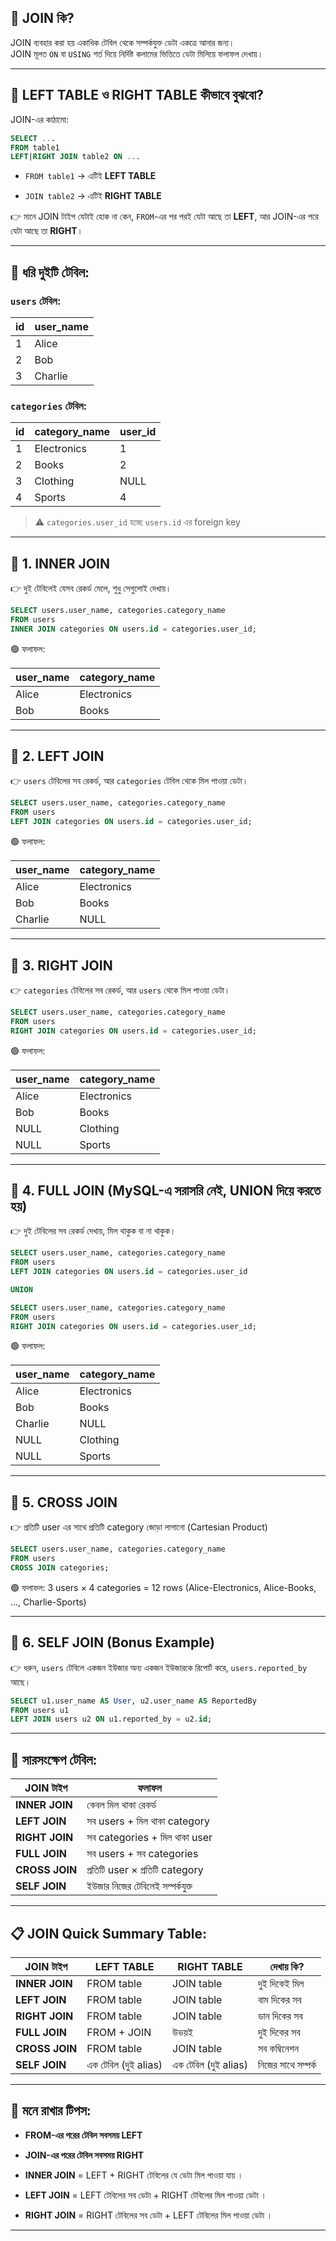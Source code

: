 
## 🧾 JOIN কি?

JOIN ব্যবহার করা হয় একাধিক টেবিল থেকে সম্পর্কযুক্ত ডেটা একত্রে আনার জন্য।  
JOIN মূলত `ON` বা `USING` শর্ত দিয়ে নির্দিষ্ট কলামের ভিত্তিতে ডেটা মিলিয়ে ফলাফল দেখায়।

---

## 🧭 LEFT TABLE ও RIGHT TABLE কীভাবে বুঝবো?

JOIN-এর কাঠামো:

```sql
SELECT ...
FROM table1
LEFT|RIGHT JOIN table2 ON ...
```

- `FROM table1` → এটিই **LEFT TABLE**
    
- `JOIN table2` → এটিই **RIGHT TABLE**
    

👉 মানে JOIN টাইপ যেটাই হোক না কেন, `FROM`-এর পর পরই যেটা আছে তা **LEFT**, আর JOIN-এর পরে যেটা আছে তা **RIGHT**।

---

## 🧾 ধরি দুইটি টেবিল:

### `users` টেবিল:

| id  | user_name |
| --- | --------- |
| 1   | Alice     |
| 2   | Bob       |
| 3   | Charlie   |

### `categories` টেবিল:

|id|category_name|user_id|
|---|---|---|
|1|Electronics|1|
|2|Books|2|
|3|Clothing|NULL|
|4|Sports|4|

> ⚠️ `categories.user_id` হচ্ছে `users.id` এর foreign key

---

## 🔶 1. INNER JOIN

👉 দুই টেবিলেই যেসব রেকর্ড মেলে, শুধু সেগুলোই দেখায়।

```sql
SELECT users.user_name, categories.category_name
FROM users
INNER JOIN categories ON users.id = categories.user_id;
```

🟢 ফলাফল:

| user_name | category_name |
| --------- | ------------- |
| Alice     | Electronics   |
| Bob       | Books         |


---

## 🔷 2. LEFT JOIN

👉 `users` টেবিলের সব রেকর্ড, আর `categories` টেবিল থেকে মিল পাওয়া ডেটা।

```sql
SELECT users.user_name, categories.category_name
FROM users
LEFT JOIN categories ON users.id = categories.user_id;
```

🟢 ফলাফল:

| user_name | category_name |
| --------- | ------------- |
| Alice     | Electronics   |
| Bob       | Books         |
| Charlie   | NULL          |



---

## 🔷 3. RIGHT JOIN

👉 `categories` টেবিলের সব রেকর্ড, আর `users` থেকে মিল পাওয়া ডেটা।

```sql
SELECT users.user_name, categories.category_name
FROM users
RIGHT JOIN categories ON users.id = categories.user_id;
```

🟢 ফলাফল:

| user_name | category_name |
| --------- | ------------- |
| Alice     | Electronics   |
| Bob       | Books         |
| NULL      | Clothing      |
| NULL      | Sports        |

---

## 🔶 4. FULL JOIN (MySQL-এ সরাসরি নেই, UNION দিয়ে করতে হয়)

👉 দুই টেবিলের সব রেকর্ড দেখায়, মিল থাকুক বা না থাকুক।

```sql
SELECT users.user_name, categories.category_name
FROM users
LEFT JOIN categories ON users.id = categories.user_id

UNION

SELECT users.user_name, categories.category_name
FROM users
RIGHT JOIN categories ON users.id = categories.user_id;
```

🟢 ফলাফল:

| user_name | category_name |
| --------- | ------------- |
| Alice     | Electronics   |
| Bob       | Books         |
| Charlie   | NULL          |
| NULL      | Clothing      |
| NULL      | Sports        |

---

## 🔷 5. CROSS JOIN

👉 প্রতিটি user এর সাথে প্রতিটি category জোড়া লাগানো (Cartesian Product)

```sql
SELECT users.user_name, categories.category_name
FROM users
CROSS JOIN categories;
```

🟢 ফলাফল: 3 users × 4 categories = 12 rows (Alice-Electronics, Alice-Books, ..., Charlie-Sports)

---

## 🔶 6. SELF JOIN (Bonus Example)

👉 ধরুন, `users` টেবিলে একজন ইউজার অন্য একজন ইউজারকে রিপোর্ট করে, `users.reported_by` আছে।

```sql
SELECT u1.user_name AS User, u2.user_name AS ReportedBy
FROM users u1
LEFT JOIN users u2 ON u1.reported_by = u2.id;
```

---

## 📌 সারসংক্ষেপ টেবিল:

|JOIN টাইপ|ফলাফল|
|---|---|
|**INNER JOIN**|কেবল মিল থাকা রেকর্ড|
|**LEFT JOIN**|সব users + মিল থাকা category|
|**RIGHT JOIN**|সব categories + মিল থাকা user|
|**FULL JOIN**|সব users + সব categories|
|**CROSS JOIN**|প্রতিটি user × প্রতিটি category|
|**SELF JOIN**|ইউজার নিজের টেবিলেই সম্পর্কযুক্ত|

---

## 📋 JOIN Quick Summary Table:

|JOIN টাইপ|LEFT TABLE|RIGHT TABLE|দেখায় কি?|
|---|---|---|---|
|**INNER JOIN**|FROM table|JOIN table|দুই দিকেই মিল|
|**LEFT JOIN**|FROM table|JOIN table|বাম দিকের সব|
|**RIGHT JOIN**|FROM table|JOIN table|ডান দিকের সব|
|**FULL JOIN**|FROM + JOIN|উভয়ই|দুই দিকের সব|
|**CROSS JOIN**|FROM table|JOIN table|সব কম্বিনেশন|
|**SELF JOIN**|এক টেবিল (দুই alias)|এক টেবিল (দুই alias)|নিজের সাথে সম্পর্ক|

---

## 🧠 মনে রাখার টিপস:

- **FROM-এর পরের টেবিল সবসময় LEFT**
    
- **JOIN-এর পরের টেবিল সবসময় RIGHT**
    
- **INNER JOIN** = LEFT + RIGHT টেবিলের যে ডেটা মিল পাওয়া যায় ।
    
- **LEFT JOIN** = LEFT টেবিলের সব ডেটা + RIGHT টেবিলের মিল পাওয়া ডেটা ।
    
- **RIGHT JOIN** = RIGHT টেবিলের সব ডেটা + LEFT টেবিলের মিল পাওয়া ডেটা ।

---
